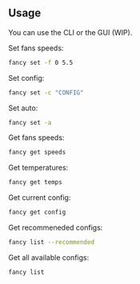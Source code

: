 ## Usage
You can use the CLI or the GUI (WIP).

Set fans speeds:

```sh
fancy set -f 0 5.5
```

Set config:

```sh
fancy set -c "CONFIG"
```

Set auto:

```sh
fancy set -a
```

Get fans speeds:

```sh
fancy get speeds
```

Get temperatures:

```sh
fancy get temps
```

Get current config:

```sh
fancy get config
```

Get recommeneded configs:

```sh
fancy list --recommended
```

Get all available configs:

```sh
fancy list
```

